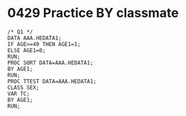 # 0429 Practice BY classmate

```sas
/* Q1 */
DATA AAA.HEDATA1;
IF AGE>=40 THEN AGE1=1;
ELSE AGE1=0;
RUN;
PROC SORT DATA=AAA.HEDATA1;
BY AGE1;
RUN;
PROC TTEST DATA=AAA.HEDATA1;
CLASS SEX;
VAR TC;
BY AGE1;
RUN;
```